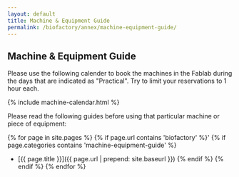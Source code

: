 ```yaml
---
layout: default
title: Machine & Equipment Guide
permalink: /biofactory/annex/machine-equipment-guide/
---
```


## Machine & Equipment Guide

Please use the following calender to book the machines in the Fablab during the days that are indicated as "Practical". Try to limit your reservations to 1 hour each.

{% include machine-calendar.html %}

Please read the following guides before using that particular machine or piece of equipment:

{% for page in site.pages %}
{% if page.url contains 'biofactory' %}'
{% if page.categories contains 'machine-equipment-guide' %}
* [{{ page.title }}]({{ page.url | prepend: site.baseurl }})
{% endif %}
{% endif %}
{% endfor %}